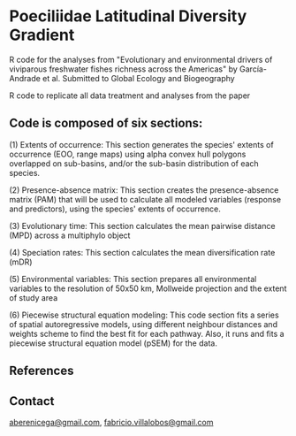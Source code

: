 # Poeciliidae Latitudinal Diversity Gradient
R code for the analyses from "Evolutionary and environmental drivers of viviparous freshwater fishes richness across the Americas" by García-Andrade et al. Submitted to Global Ecology and Biogeography

R code to replicate all data treatment and analyses from the paper

## Code is composed of six sections:
(1) Extents of occurrence: This section generates the species' extents of occurrence (EOO, range maps) using alpha convex hull polygons overlapped on sub-basins, and/or the sub-basin distribution of each species.

(2) Presence-absence matrix: This section creates the presence-absence matrix (PAM) that will be used to calculate all modeled variables (response and predictors),  using the species' extents of occurrence. 

(3) Evolutionary time: This section calculates the mean pairwise distance (MPD) across a multiphylo object

(4) Speciation rates: This section calculates the mean diversification rate (mDR)

(5) Environmental variables: This section prepares all environmental variables to the resolution of 50x50 km, Mollweide projection and the extent of study area

(6) Piecewise structural equation modeling:  This code section fits a series of spatial autoregressive models, using different  neighbour distances and weights scheme to find the best fit for each pathway. Also, it runs and fits a piecewise structural equation model (pSEM) for the data.


## References

## Contact
aberenicega@gmail.com, fabricio.villalobos@gmail.com
